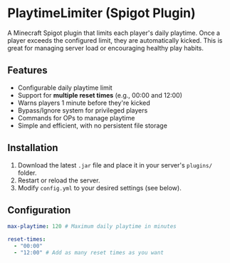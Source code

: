 # PlaytimeLimiter (Spigot Plugin)

A Minecraft Spigot plugin that limits each player's daily playtime. Once a player exceeds the configured limit, they are automatically kicked. This is great for managing server load or encouraging healthy play habits.

## Features

- Configurable daily playtime limit
- Support for **multiple reset times** (e.g., 00:00 and 12:00)
- Warns players 1 minute before they're kicked
- Bypass/Ignore system for privileged players
- Commands for OPs to manage playtime
- Simple and efficient, with no persistent file storage

## Installation

1. Download the latest `.jar` file and place it in your server's `plugins/` folder.
2. Restart or reload the server.
3. Modify `config.yml` to your desired settings (see below).

## Configuration

```yaml
max-playtime: 120 # Maximum daily playtime in minutes

reset-times:
  - "00:00"
  - "12:00" # Add as many reset times as you want
